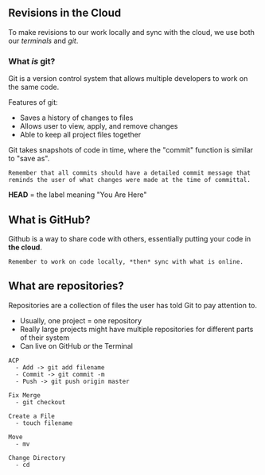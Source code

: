 ## Revisions in the Cloud

To make revisions to our work locally and sync with the cloud, 
we use both our *terminals* and *git*.

### What _is_ git?

  Git is a version control system that allows multiple developers to work on the same code. 

  Features of git:  
  -  Saves a history of changes to files  
  -  Allows user to view, apply, and remove changes
  -  Able to keep all project files together

  Git takes snapshots of code in time, where the "commit" function is similar to "save as".  

    Remember that all commits should have a detailed commit message that reminds the user of what changes were made at the time of committal. 


  **HEAD** = the label meaning "You Are Here"

## What is GitHub?

  Github is a way to share code with others, essentially putting your code in **the cloud**. 

    Remember to work on code locally, *then* sync with what is online.

## What are repositories?  

  Repositories are a collection of files the user has told Git to pay attention to.

  -  Usually, one project = one repository
  -  Really large projects might have multiple repositories for different parts of their system
  -  Can live on GitHub *or* the Terminal  
   
    ACP 
      - Add -> git add filename
      - Commit -> git commit -m
      - Push -> git push origin master

    Fix Merge
      - git checkout
    
    Create a File
      - touch filename
    
    Move
      - mv
    
    Change Directory
      - cd